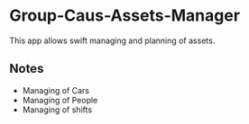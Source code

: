 # Group-Caus-Assets-Manager

This app allows swift managing and planning of assets.

## Notes

* Managing of Cars
* Managing of People
* Managing of shifts
